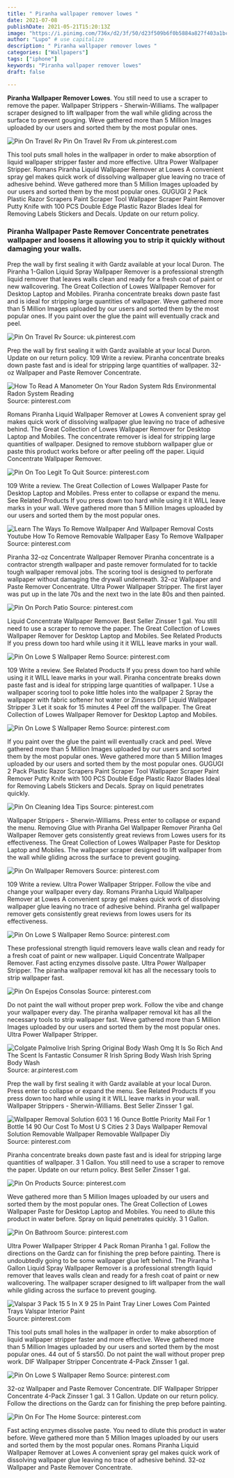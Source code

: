 ```yaml
---
title: " Piranha wallpaper remover lowes "
date: 2021-07-08
publishDate: 2021-05-21T15:20:13Z
image: "https://i.pinimg.com/736x/d2/3f/50/d23f509b6f0b5884a827f403a1bc905f.jpg"
author: "Lupo" # use capitalize
description: " Piranha wallpaper remover lowes "
categories: ["Wallpapers"]
tags: ["iphone"]
keywords: "Piranha wallpaper remover lowes"
draft: false

---
```



**Piranha Wallpaper Remover Lowes**. You still need to use a scraper to remove the paper. Wallpaper Strippers - Sherwin-Williams. The wallpaper scraper designed to lift wallpaper from the wall while gliding across the surface to prevent gouging. Weve gathered more than 5 Million Images uploaded by our users and sorted them by the most popular ones.

![Pin On Travel Rv](https://i.pinimg.com/originals/23/6f/44/236f44723b1153729ddc3192e09aa636.jpg "Pin On Travel Rv")
Pin On Travel Rv From uk.pinterest.com


This tool puts small holes in the wallpaper in order to make absorption of liquid wallpaper stripper faster and more effective. Ultra Power Wallpaper Stripper. Romans Piranha Liquid Wallpaper Remover at Lowes A convenient spray gel makes quick work of dissolving wallpaper glue leaving no trace of adhesive behind. Weve gathered more than 5 Million Images uploaded by our users and sorted them by the most popular ones. GUGUGI 2 Pack Plastic Razor Scrapers Paint Scraper Tool Wallpaper Scraper Paint Remover Putty Knife with 100 PCS Double Edge Plastic Razor Blades Ideal for Removing Labels Stickers and Decals. Update on our return policy.

### Piranha Wallpaper Paste Remover Concentrate penetrates wallpaper and loosens it allowing you to strip it quickly without damaging your walls.

Prep the wall by first sealing it with Gardz available at your local Duron. The Piranha 1-Gallon Liquid Spray Wallpaper Remover is a professional strength liquid remover that leaves walls clean and ready for a fresh coat of paint or new wallcovering. The Great Collection of Lowes Wallpaper Remover for Desktop Laptop and Mobiles. Piranha concentrate breaks down paste fast and is ideal for stripping large quantities of wallpaper. Weve gathered more than 5 Million Images uploaded by our users and sorted them by the most popular ones. If you paint over the glue the paint will eventually crack and peel.


![Pin On Travel Rv](https://i.pinimg.com/originals/23/6f/44/236f44723b1153729ddc3192e09aa636.jpg "Pin On Travel Rv")
Source: uk.pinterest.com

Prep the wall by first sealing it with Gardz available at your local Duron. Update on our return policy. 109 Write a review. Piranha concentrate breaks down paste fast and is ideal for stripping large quantities of wallpaper. 32-oz Wallpaper and Paste Remover Concentrate.

![How To Read A Manometer On Your Radon System Rds Environmental Radon System Reading](https://i.pinimg.com/564x/60/06/ef/6006ef3eab0cfa9f1fc2cd646a147852--rds-to-read.jpg "How To Read A Manometer On Your Radon System Rds Environmental Radon System Reading")
Source: pinterest.com

Romans Piranha Liquid Wallpaper Remover at Lowes A convenient spray gel makes quick work of dissolving wallpaper glue leaving no trace of adhesive behind. The Great Collection of Lowes Wallpaper Remover for Desktop Laptop and Mobiles. The concentrate remover is ideal for stripping large quantities of wallpaper. Designed to remove stubborn wallpaper glue or paste this product works before or after peeling off the paper. Liquid Concentrate Wallpaper Remover.

![Pin On Too Legit To Quit](https://i.pinimg.com/originals/b1/b9/22/b1b92281c2c050a2eef95957761bf923.jpg "Pin On Too Legit To Quit")
Source: pinterest.com

109 Write a review. The Great Collection of Lowes Wallpaper Paste for Desktop Laptop and Mobiles. Press enter to collapse or expand the menu. See Related Products If you press down too hard while using it it WILL leave marks in your wall. Weve gathered more than 5 Million Images uploaded by our users and sorted them by the most popular ones.

![Learn The Ways To Remove Wallpaper And Wallpaper Removal Costs Youtube How To Remove Removable Wallpaper Easy To Remove Wallpaper](https://i.pinimg.com/originals/4a/86/ea/4a86eae9ee472788be24aabaaae2bdcb.jpg "Learn The Ways To Remove Wallpaper And Wallpaper Removal Costs Youtube How To Remove Removable Wallpaper Easy To Remove Wallpaper")
Source: pinterest.com

Piranha 32-oz Concentrate Wallpaper Remover Piranha concentrate is a contractor strength wallpaper and paste remover formulated for to tackle tough wallpaper removal jobs. The scoring tool is designed to perforate wallpaper without damaging the drywall underneath. 32-oz Wallpaper and Paste Remover Concentrate. Ultra Power Wallpaper Stripper. The first layer was put up in the late 70s and the next two in the late 80s and then painted.

![Pin On Porch Patio](https://i.pinimg.com/originals/b3/02/64/b30264cfaf29b00717d8733e3f96c1ed.jpg "Pin On Porch Patio")
Source: pinterest.com

Liquid Concentrate Wallpaper Remover. Best Seller Zinsser 1 gal. You still need to use a scraper to remove the paper. The Great Collection of Lowes Wallpaper Remover for Desktop Laptop and Mobiles. See Related Products If you press down too hard while using it it WILL leave marks in your wall.

![Pin On Lowe S Wallpaper Remo](https://i.pinimg.com/200x150/d0/45/b4/d045b46fae29111a6a8c37de22c9a3b7.jpg "Pin On Lowe S Wallpaper Remo")
Source: pinterest.com

109 Write a review. See Related Products If you press down too hard while using it it WILL leave marks in your wall. Piranha concentrate breaks down paste fast and is ideal for stripping large quantities of wallpaper. 1 Use a wallpaper scoring tool to poke little holes into the wallpaper 2 Spray the wallpaper with fabric softener hot water or Zinssers DIF Liquid Wallpaper Stripper 3 Let it soak for 15 minutes 4 Peel off the wallpaper. The Great Collection of Lowes Wallpaper Remover for Desktop Laptop and Mobiles.

![Pin On Lowe S Wallpaper Remo](https://i.pinimg.com/474x/10/dd/24/10dd24566479f0c9ab9780984caa59aa.jpg "Pin On Lowe S Wallpaper Remo")
Source: pinterest.com

If you paint over the glue the paint will eventually crack and peel. Weve gathered more than 5 Million Images uploaded by our users and sorted them by the most popular ones. Weve gathered more than 5 Million Images uploaded by our users and sorted them by the most popular ones. GUGUGI 2 Pack Plastic Razor Scrapers Paint Scraper Tool Wallpaper Scraper Paint Remover Putty Knife with 100 PCS Double Edge Plastic Razor Blades Ideal for Removing Labels Stickers and Decals. Spray on liquid penetrates quickly.

![Pin On Cleaning Idea Tips](https://i.pinimg.com/originals/e1/89/c0/e189c0faca22f98c759baea3395c9e1a.jpg "Pin On Cleaning Idea Tips")
Source: pinterest.com

Wallpaper Strippers - Sherwin-Williams. Press enter to collapse or expand the menu. Removing Glue with Piranha Gel Wallpaper Remover Piranha Gel Wallpaper Remover gets consistently great reviews from Lowes users for its effectiveness. The Great Collection of Lowes Wallpaper Paste for Desktop Laptop and Mobiles. The wallpaper scraper designed to lift wallpaper from the wall while gliding across the surface to prevent gouging.

![Pin On Wallpaper Removers](https://i.pinimg.com/564x/17/64/8c/17648cfda349b527401f671af0745123.jpg "Pin On Wallpaper Removers")
Source: pinterest.com

109 Write a review. Ultra Power Wallpaper Stripper. Follow the vibe and change your wallpaper every day. Romans Piranha Liquid Wallpaper Remover at Lowes A convenient spray gel makes quick work of dissolving wallpaper glue leaving no trace of adhesive behind. Piranha gel wallpaper remover gets consistently great reviews from lowes users for its effectiveness.

![Pin On Lowe S Wallpaper Remo](https://i.pinimg.com/150x150/26/74/ee/2674eeec434211a9ea045ec3782e609a.jpg "Pin On Lowe S Wallpaper Remo")
Source: pinterest.com

These professional strength liquid removers leave walls clean and ready for a fresh coat of paint or new wallpaper. Liquid Concentrate Wallpaper Remover. Fast acting enzymes dissolve paste. Ultra Power Wallpaper Stripper. The piranha wallpaper removal kit has all the necessary tools to strip wallpaper fast.

![Pin On Espejos Consolas](https://i.pinimg.com/originals/5b/b8/8b/5bb88b72c1a3d18f897cc58c21a5eaeb.jpg "Pin On Espejos Consolas")
Source: pinterest.com

Do not paint the wall without proper prep work. Follow the vibe and change your wallpaper every day. The piranha wallpaper removal kit has all the necessary tools to strip wallpaper fast. Weve gathered more than 5 Million Images uploaded by our users and sorted them by the most popular ones. Ultra Power Wallpaper Stripper.

![Colgate Palmolive Irish Spring Original Body Wash Omg It Is So Rich And The Scent Is Fantastic Consumer R Irish Spring Body Wash Irish Spring Body Wash](https://i.pinimg.com/originals/0c/2a/3a/0c2a3acfa6326c5d3d48b50b736b7b9a.jpg "Colgate Palmolive Irish Spring Original Body Wash Omg It Is So Rich And The Scent Is Fantastic Consumer R Irish Spring Body Wash Irish Spring Body Wash")
Source: ar.pinterest.com

Prep the wall by first sealing it with Gardz available at your local Duron. Press enter to collapse or expand the menu. See Related Products If you press down too hard while using it it WILL leave marks in your wall. Wallpaper Strippers - Sherwin-Williams. Best Seller Zinsser 1 gal.

![Wallpaper Removal Solution 603 1 16 Ounce Bottle Priority Mail For 1 Bottle 14 90 Our Cost To Most U S Cities 2 3 Days Wallpaper Removal Solution Removable Wallpaper Removable Wallpaper Diy](https://i.pinimg.com/170x/35/53/b5/3553b50990cca21a20d7cc363c838d59.jpg "Wallpaper Removal Solution 603 1 16 Ounce Bottle Priority Mail For 1 Bottle 14 90 Our Cost To Most U S Cities 2 3 Days Wallpaper Removal Solution Removable Wallpaper Removable Wallpaper Diy")
Source: pinterest.com

Piranha concentrate breaks down paste fast and is ideal for stripping large quantities of wallpaper. 3 1 Gallon. You still need to use a scraper to remove the paper. Update on our return policy. Best Seller Zinsser 1 gal.

![Pin On Products](https://i.pinimg.com/originals/b8/28/2f/b8282f6e660b02c69b81efc1998d005b.jpg "Pin On Products")
Source: pinterest.com

Weve gathered more than 5 Million Images uploaded by our users and sorted them by the most popular ones. The Great Collection of Lowes Wallpaper Paste for Desktop Laptop and Mobiles. You need to dilute this product in water before. Spray on liquid penetrates quickly. 3 1 Gallon.

![Pin On Bathroom](https://i.pinimg.com/originals/71/ec/92/71ec928013901ef075f546a30012de4d.jpg "Pin On Bathroom")
Source: pinterest.com

Ultra Power Wallpaper Stripper 4 Pack Roman Piranha 1 gal. Follow the directions on the Gardz can for finishing the prep before painting. There is undoubtedly going to be some wallpaper glue left behind. The Piranha 1-Gallon Liquid Spray Wallpaper Remover is a professional strength liquid remover that leaves walls clean and ready for a fresh coat of paint or new wallcovering. The wallpaper scraper designed to lift wallpaper from the wall while gliding across the surface to prevent gouging.

![Valspar 3 Pack 15 5 In X 9 25 In Paint Tray Liner Lowes Com Painted Trays Valspar Interior Paint](https://i.pinimg.com/736x/46/1d/f4/461df4a0e99c4155bdd3aa714cc498ca.jpg "Valspar 3 Pack 15 5 In X 9 25 In Paint Tray Liner Lowes Com Painted Trays Valspar Interior Paint")
Source: pinterest.com

This tool puts small holes in the wallpaper in order to make absorption of liquid wallpaper stripper faster and more effective. Weve gathered more than 5 Million Images uploaded by our users and sorted them by the most popular ones. 44 out of 5 stars50. Do not paint the wall without proper prep work. DIF Wallpaper Stripper Concentrate 4-Pack Zinsser 1 gal.

![Pin On Lowe S Wallpaper Remo](https://i.pinimg.com/150x150/e9/f6/d9/e9f6d9ccfb51c7ebf201f7cebcfb1154.jpg "Pin On Lowe S Wallpaper Remo")
Source: pinterest.com

32-oz Wallpaper and Paste Remover Concentrate. DIF Wallpaper Stripper Concentrate 4-Pack Zinsser 1 gal. 3 1 Gallon. Update on our return policy. Follow the directions on the Gardz can for finishing the prep before painting.

![Pin On For The Home](https://i.pinimg.com/736x/d2/3f/50/d23f509b6f0b5884a827f403a1bc905f.jpg "Pin On For The Home")
Source: pinterest.com

Fast acting enzymes dissolve paste. You need to dilute this product in water before. Weve gathered more than 5 Million Images uploaded by our users and sorted them by the most popular ones. Romans Piranha Liquid Wallpaper Remover at Lowes A convenient spray gel makes quick work of dissolving wallpaper glue leaving no trace of adhesive behind. 32-oz Wallpaper and Paste Remover Concentrate.


